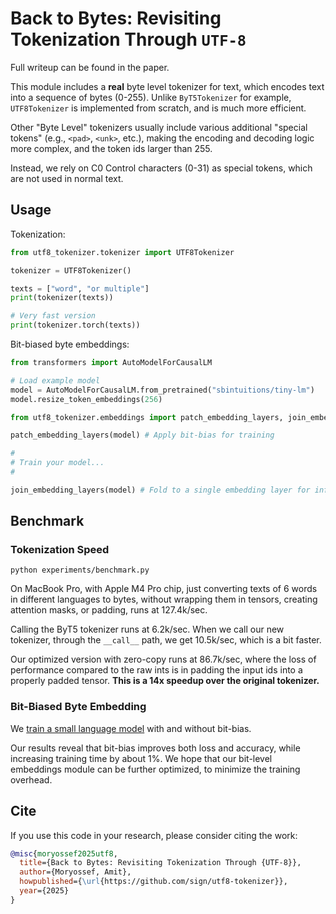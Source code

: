 # Back to Bytes: Revisiting Tokenization Through `UTF-8`

Full writeup can be found in the paper.

This module includes a **real** byte level tokenizer for text, which encodes text into a sequence of bytes (0-255).
Unlike `ByT5Tokenizer` for example, `UTF8Tokenizer` is implemented from scratch, and is much more efficient.

Other "Byte Level" tokenizers usually include various additional "special tokens" (e.g., `<pad>`, `<unk>`, etc.),
making the encoding and decoding logic more complex, and the token ids larger than 255.

Instead, we rely on C0 Control characters (0-31) as special tokens, which are not used in normal text.

## Usage

Tokenization:

```python
from utf8_tokenizer.tokenizer import UTF8Tokenizer

tokenizer = UTF8Tokenizer()

texts = ["word", "or multiple"]
print(tokenizer(texts))

# Very fast version
print(tokenizer.torch(texts))
```

Bit-biased byte embeddings:
```py
from transformers import AutoModelForCausalLM

# Load example model
model = AutoModelForCausalLM.from_pretrained("sbintuitions/tiny-lm")
model.resize_token_embeddings(256)

from utf8_tokenizer.embeddings import patch_embedding_layers, join_embedding_layers

patch_embedding_layers(model) # Apply bit-bias for training

#
# Train your model...
#

join_embedding_layers(model) # Fold to a single embedding layer for inference
```

## Benchmark

### Tokenization Speed

```shell
python experiments/benchmark.py
```

On MacBook Pro, with Apple M4 Pro chip, just converting texts of 6 words in different languages to bytes, 
without wrapping them in tensors, creating attention masks, or padding, runs at 127.4k/sec.

Calling the ByT5 tokenizer runs at 6.2k/sec.
When we call our new tokenizer, through the `__call__` path, we get 10.5k/sec, which is a bit faster.

Our optimized version with zero-copy runs at 86.7k/sec, where the loss of performance compared to the raw ints is 
in padding the input ids into a properly padded tensor. **This is a 14x speedup over the original tokenizer.**

### Bit-Biased Byte Embedding

We [train a small language model](experiments/language-modelling/README.md) with and without bit-bias.

Our results reveal that bit-bias improves both loss and accuracy, while increasing training time by about 1%.
We hope that our bit-level embeddings module can be further optimized, to minimize the training overhead.

## Cite

If you use this code in your research, please consider citing the work:

```bibtex
@misc{moryossef2025utf8,
  title={Back to Bytes: Revisiting Tokenization Through {UTF-8}},
  author={Moryossef, Amit},
  howpublished={\url{https://github.com/sign/utf8-tokenizer}},
  year={2025}
}
```